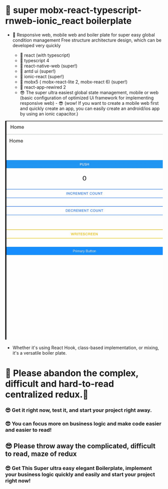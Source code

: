 # 🤣 super mobx-react-typescript-rnweb-ionic_react boilerplate

- 🤣 Responsive web, mobile web and boiler plate for super easy global condition management
  Free structure architecture design, which can be developed very quickly


    - 🤣  react (with typescript)
    - 🤣  typescript 4
    - 🤣  react-native-web (super!)
    - 🤣  antd ui (super!)
    - 🤣  ionic-react (super!)
    - 🤣  mobx5 ( mobx-react-lite 2, mobx-react 6) (super!)
    - 🤣  react-app-rewired 2 
    - 😎  The super ultra easiest global state management, mobile or web (basic configuration of optimized Ui framework for implementing responsive web)
<span color="red">    - 😎  (wow! If you want to create a mobile web first and quickly create an app, you can easily create an android/ios app by using an ionic capacitor.) </span>
     
![Alt Text](https://github.com/kyungjoongo/react-typescript-rn_web-antd-mobx5-ionic_react-boilterplate/blob/main/src/demo.gif)

- Whether it's using React Hook, class-based implementation, or mixing, it's a versatile boiler plate.

# 🤢 Please abandon the complex, difficult and hard-to-read centralized redux.🤢
### 😎 Get it right now, test it, and start your project right away.

### 😎  You can focus more on business logic and make code easier and easier to read!

## 😎 Please throw away the complicated, difficult to read, maze of redux
### 😎 Get This Super ultra easy elegant Boilerplate, implement your business logic quickly and easily and start your project right now!
